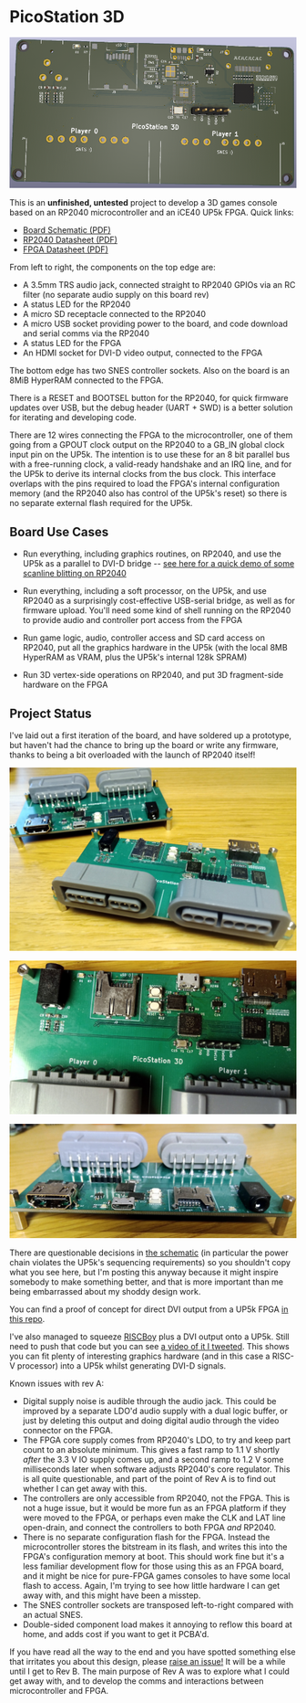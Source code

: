 PicoStation 3D
==============

![Top view of board, showing an RP2040 microcontroller, iCE40 UP5k FPGA, 8MB HyperRAM, HDMI socket, micro SD receptacle, audio jack, two SNES controller ports, micro USB for power + data.](img/board_reva_render_top.png)

This is an **unfinished, untested** project to develop a 3D games console based on an RP2040 microcontroller and an iCE40 UP5k FPGA. Quick links:

- [Board Schematic (PDF)](board/picostation.pdf)
- [RP2040 Datasheet (PDF)](https://datasheets.raspberrypi.org/rp2040/rp2040-datasheet.pdf)
- [FPGA Datasheet (PDF)](http://www.latticesemi.com/-/media/LatticeSemi/Documents/DataSheets/iCE/iCE40-UltraPlus-Family-Data-Sheet.ashx)

From left to right, the components on the top edge are:

- A 3.5mm TRS audio jack, connected straight to RP2040 GPIOs via an RC filter (no separate audio supply on this board rev)
- A status LED for the RP2040
- A micro SD receptacle connected to the RP2040
- A micro USB socket providing power to the board, and code download and serial comms via the RP2040
- A status LED for the FPGA
- An HDMI socket for DVI-D video output, connected to the FPGA

The bottom edge has two SNES controller sockets. Also on the board is an 8MiB HyperRAM connected to the FPGA.

There is a RESET and BOOTSEL button for the RP2040, for quick firmware updates over USB, but the debug header (UART + SWD) is a better solution for iterating and developing code.

There are 12 wires connecting the FPGA to the microcontroller, one of them going from a GPOUT clock output on the RP2040 to a GB_IN global clock input pin on the UP5k. The intention is to use these for an 8 bit parallel bus with a free-running clock, a valid-ready handshake and an IRQ line, and for the UP5k to derive its internal clocks from the bus clock. This interface overlaps with the pins required to load the FPGA's internal configuration memory (and the RP2040 also has control of the UP5k's reset) so there is no separate external flash required for the UP5k.

Board Use Cases
---------------

- Run everything, including graphics routines, on RP2040, and use the UP5k as a parallel to DVI-D bridge -- [see here for a quick demo of some scanline blitting on RP2040](https://twitter.com/wren6991/status/1352983731661926401?s=20)

- Run everything, including a soft processor, on the UP5k, and use RP2040 as a surprisingly cost-effective USB-serial bridge, as well as for firmware upload. You'll need some kind of shell running on the RP2040 to provide audio and controller port access from the FPGA

- Run game logic, audio, controller access and SD card access on RP2040, put all the graphics hardware in the UP5k (with the local 8MB HyperRAM as VRAM, plus the UP5k's internal 128k SPRAM)

- Run 3D vertex-side operations on RP2040, and put 3D fragment-side hardware on the FPGA

Project Status
--------------

I've laid out a first iteration of the board, and have soldered up a prototype, but haven't had the chance to bring up the board or write any firmware, thanks to being a bit overloaded with the launch of RP2040 itself!

![Front view of a prototype board, showing the two SNES controller connectors soldered to the front](img/proto_img1.jpg)

![Top detail of a prototype board, showing the RP2040 microcontroller, iCE40 UP5k FPGA, and HyperRAM. The controller ports are labelled player 0 and player 1.](img/proto_img2.jpg)

![Rear view of a prototype board, showing left to right the HDMI socket, FPGA LED, USB socket, SD card slot, microcontroller LED, and audio jack.](img/proto_img3.jpg)

There are questionable decisions in [the schematic](board/picostation.pdf) (in particular the power chain violates the UP5k's sequencing requirements) so you shouldn't copy what you see here, but I'm posting this anyway because it might inspire somebody to make something better, and that is more important than me being embarrassed about my shoddy design work.

You can find a proof of concept for direct DVI output from a UP5k FPGA [in this repo](https://github.com/Wren6991/smoldvi).

I've also managed to squeeze [RISCBoy](https://github.com/Wren6991/RISCBoy) plus a DVI output onto a UP5k. Still need to push that code but you can see [a video of it I tweeted](https://twitter.com/wren6991/status/1348722305720004608?s=20). This shows you can fit plenty of interesting graphics hardware (and in this case a RISC-V processor) into a UP5k whilst generating DVI-D signals.

Known issues with rev A:

- Digital supply noise is audible through the audio jack. This could be improved by a separate LDO'd audio supply with a dual logic buffer, or just by deleting this output and doing digital audio through the video connector on the FPGA.
- The FPGA core supply comes from RP2040's LDO, to try and keep part count to an absolute minimum. This gives a fast ramp to 1.1 V shortly *after* the 3.3 V IO supply comes up, and a second ramp to 1.2 V some milliseconds later when software adjusts RP2040's core regulator. This is all quite questionable, and part of the point of Rev A is to find out whether I can get away with this.
- The controllers are only accessible from RP2040, not the FPGA. This is not a huge issue, but it would be more fun as an FPGA platform if they were moved to the FPGA, or perhaps even make the CLK and LAT line open-drain, and connect the controllers to both FPGA *and* RP2040.
- There is no separate configuration flash for the FPGA. Instead the microcontroller stores the bitstream in its flash, and writes this into the FPGA's configuration memory at boot. This should work fine but it's a less familiar development flow for those using this as an FPGA board, and it might be nice for pure-FPGA games consoles to have some local flash to access. Again, I'm trying to see how little hardware I can get away with, and this might have been a misstep.
- The SNES controller sockets are transposed left-to-right compared with an actual SNES.
- Double-sided component load makes it annoying to reflow this board at home, and adds cost if you want to get it PCBA'd.

If you have read all the way to the end and you have spotted something else that irritates you about this design, please [raise an issue!](/../../issues/) It will be a while until I get to Rev B. The main purpose of Rev A was to explore what I could get away with, and to develop the comms and interactions between microcontroller and FPGA.
